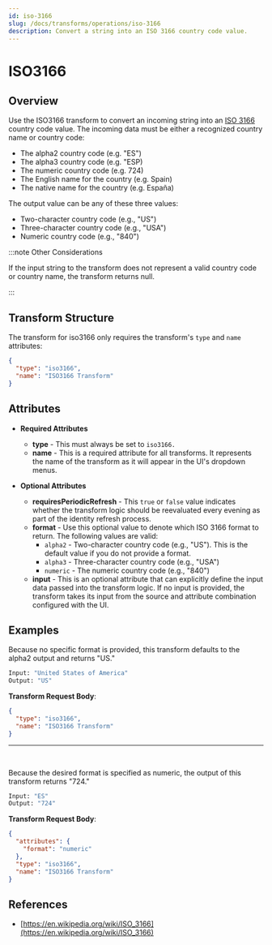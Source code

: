 ```yaml
---
id: iso-3166
slug: /docs/transforms/operations/iso-3166
description: Convert a string into an ISO 3166 country code value.
---
```

# ISO3166

## Overview

Use the ISO3166 transform to convert an incoming string into an [ISO 3166](https://en.wikipedia.org/wiki/ISO_3166) country code value. The incoming data must be either a recognized country name or country code:

- The alpha2 country code (e.g. "ES")
- The alpha3 country code (e.g. "ESP)
- The numeric country code (e.g. 724)
- The English name for the country (e.g. Spain)
- The native name for the country (e.g. España)

The output value can be any of these three values:

- Two-character country code (e.g., "US")
- Three-character country code (e.g., "USA")
- Numeric country code (e.g., "840")

:::note Other Considerations

If the input string to the transform does not represent a valid country code or country name, the transform returns null.

:::

## Transform Structure

The transform for iso3166 only requires the transform's `type` and `name` attributes:

```json
{
  "type": "iso3166",
  "name": "ISO3166 Transform"
}
```

## Attributes

- **Required Attributes**

  - **type** - This must always be set to `iso3166.`
  - **name** - This is a required attribute for all transforms. It represents the name of the transform as it will appear in the UI's dropdown menus.

- **Optional Attributes**
  - **requiresPeriodicRefresh** - This `true` or `false` value indicates whether the transform logic should be reevaluated every evening as part of the identity refresh process.
  - **format** - Use this optional value to denote which ISO 3166 format to return. The following values are valid:
    - `alpha2` - Two-character country code (e.g., "US"). This is the default value if you do not provide a format.
    - `alpha3` - Three-character country code (e.g., "USA")
    - `numeric` - The numeric country code (e.g., "840")
  - **input** - This is an optional attribute that can explicitly define the input data passed into the transform logic. If no input is provided, the transform takes its input from the source and attribute combination configured with the UI.

## Examples

Because no specific format is provided, this transform defaults to the alpha2 output and returns "US."

```bash
Input: "United States of America"
Output: "US"
```

**Transform Request Body**:

```json
{
  "type": "iso3166",
  "name": "ISO3166 Transform"
}
```

---

<p>&nbsp;</p>

Because the desired format is specified as numeric, the output of this transform returns "724." 

```bash
Input: "ES"
Output: "724"
```

**Transform Request Body**:

```json
{
  "attributes": {
    "format": "numeric"
  },
  "type": "iso3166",
  "name": "ISO3166 Transform"
}
```

## References

- [https://en.wikipedia.org/wiki/ISO_3166](https://en.wikipedia.org/wiki/ISO_3166)
